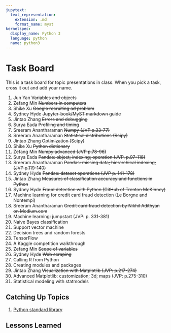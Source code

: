 ```yaml
---
jupytext:
  text_representation:
    extension: .md
    format_name: myst
kernelspec:
  display_name: Python 3
  language: python
  name: python3
---
```


# Task Board

This is a task board for topic presentations in class.
When you pick a task, cross it out and add your name.


1. Jun Yan ~~Variables and objects~~ 
1. Zefang Min ~~Numbers in computers~~
1. Shike Xu ~~Google recruiting ad problem~~
1. Sydney Hyde ~~Jupyter-book/MyST markdown guide~~
1. Jintao Zhang ~~Errors and debugging~~
1. Surya Eada ~~Profiling and timing~~
1. Sreeram Anantharaman ~~Numpy (JVP p.33-77)~~
1. Sreeram Anantharaman ~~Statistical distributions (Scipy)~~
1. Jintao Zhang ~~Optimization (Scipy)~~
1. Shike Xu ~~Python dictionary~~
1. Zefang Min ~~Numpy advanced (JVP p.78-96)~~
1. Surya Eada ~~Pandas: object; indexing; operation (JVP. p.97-118)~~
1. Sreeram Anantharaman ~~Pandas: missing data; hierarchical indexing; (JVP p.119-140)~~
1. Sydney Hyde ~~Pandas: dataset operations (JVP p. 141-178)~~
1. Jintao Zhang ~~Measures of classification accuracy and functions in Python~~
1. Sydney Hyde ~~Fraud detection with Python (GitHub of Trenton McKinney)~~
1. Machine learning for credit card fraud detection (Le Borgne and Nontempi)
1. Sreeram Anantharaman ~~Credit card fraud detection by Nikhil Adithyan on Medium.com~~
1. Machine learning: jumpstart (JVP: p. 331-381)
1. Naive Bayes classification
1. Support vector machine
1. Decision trees and random forests
1. TensorFlow
1. A Kaggle competition walkthrough
1. Zefang Min ~~Scope of variables~~
1. Sydney Hyde ~~Web scraping~~
1. Calling R from Python
1. Creating modules and packages
1. Jintao Zhang ~~Visualization with Matplotlib (JVP: p.217-274)~~
1. Advanced Matplotlib: customization; 3d; maps (JVP: p.275-310)
1. Statistical modeling with statmodels


## Catching Up Topics

1. [Python standard library](https://docs.python.org/3/library/)


## Lessons Learned
